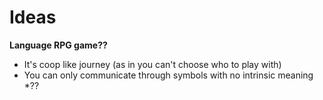 <!-- TITLE: Game Ideas -->
<!-- SUBTITLE: A list of all the game ideas we've ever had -->

# Ideas
**Language RPG game??**
* It's coop like journey (as in you can't choose who to play with)
* You can only communicate through symbols with no intrinsic meaning
*??